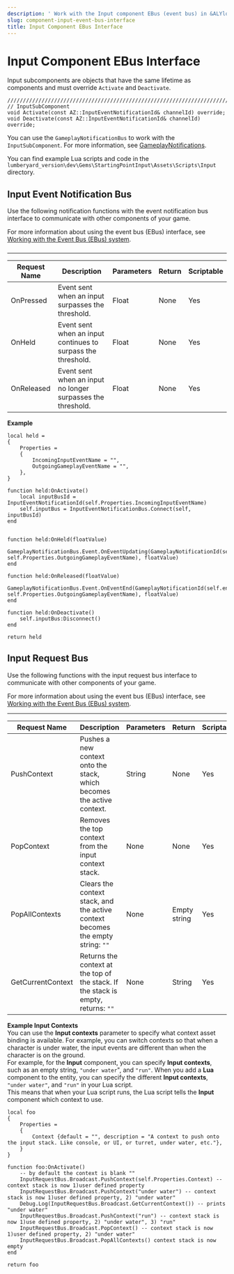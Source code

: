 ```yaml
---
description: ' Work with the Input component EBus (event bus) in &ALYlong;. '
slug: component-input-event-bus-interface
title: Input Component EBus Interface
---
```

# Input Component EBus Interface<a name="component-input-event-bus-interface"></a>

Input subcomponents are objects that have the same lifetime as components and must override `Activate` and `Deactivate`\.

```
//////////////////////////////////////////////////////////////////////////
// InputSubComponent
void Activate(const AZ::InputEventNotificationId& channelId) override;
void Deactivate(const AZ::InputEventNotificationId& channelId) override;
```

You can use the `GameplayNotificationBus` to work with the `InputSubComponent`\. For more information, see [GameplayNotifications](component-entity-system-gameplay-bus.md#component-entity-system-gameplay-bus-gameplaynotifications)\.

You can find example Lua scripts and code in the `lumberyard_version\dev\Gems\StartingPointInput\Assets\Scripts\Input` directory\.

## Input Event Notification Bus<a name="component-input-event-notification-bus"></a>

Use the following notification functions with the event notification bus interface to communicate with other components of your game\.

For more information about using the event bus \(EBus\) interface, see [Working with the Event Bus \(EBus\) system](ebus-intro.md)\.

### <a name="component-input-event-notification-input"></a>


****  

| Request Name | Description | Parameters | Return | Scriptable | 
| --- | --- | --- | --- | --- | 
| OnPressed |  Event sent when an input surpasses the threshold\.  | Float | None | Yes | 
| OnHeld |  Event sent when an input continues to surpass the threshold\.  | Float | None | Yes | 
| OnReleased |  Event sent when an input no longer surpasses the threshold\.  | Float | None | Yes | 

**Example**  

```
local held =
{
    Properties =
    {
        IncomingInputEventName = "",
        OutgoingGameplayEventName = "",
    },
}
 
function held:OnActivate()
    local inputBusId = InputEventNotificationId(self.Properties.IncomingInputEventName)
    self.inputBus = InputEventNotificationBus.Connect(self, inputBusId)
end
 
  
function held:OnHeld(floatValue)
    GameplayNotificationBus.Event.OnEventUpdating(GameplayNotificationId(self.entityId, self.Properties.OutgoingGameplayEventName), floatValue)
end
 
function held:OnReleased(floatValue)
    GameplayNotificationBus.Event.OnEventEnd(GameplayNotificationId(self.entityId, self.Properties.OutgoingGameplayEventName), floatValue)
end
 
function held:OnDeactivate()
    self.inputBus:Disconnect()
end
 
return held
```

## Input Request Bus<a name="component-input-request-bus"></a>

Use the following functions with the input request bus interface to communicate with other components of your game\.

For more information about using the event bus \(EBus\) interface, see [Working with the Event Bus \(EBus\) system](ebus-intro.md)\.


****  

| Request Name | Description | Parameters | Return | Scriptable | 
| --- | --- | --- | --- | --- | 
| PushContext |  Pushes a new context onto the stack, which becomes the active context\.  | String | None | Yes | 
| PopContext |  Removes the top context from the input context stack\.  | None | None | Yes | 
| PopAllContexts |  Clears the context stack, and the active context becomes the empty string: `""`  | None | Empty string | Yes | 
| GetCurrentContext |  Returns the context at the top of the stack\. If the stack is empty, returns: `""`  | None | String | Yes | 

**Example Input Contexts**  
You can use the **Input contexts** parameter to specify what context asset binding is available\. For example, you can switch contexts so that when a character is under water, the input events are different than when the character is on the ground\.  
For example, for the **Input** component, you can specify **Input contexts**, such as an empty string, `"under water`", and `"run"`\. When you add a **Lua** component to the entity, you can specify the different **Input contexts**, `"under water"`, and `"run"` in your Lua script\.  
This means that when your Lua script runs, the Lua script tells the **Input** component which context to use\.  

```
local foo
{
    Properties =
    {
        Context {default = "", description = "A context to push onto the input stack. Like console, or UI, or turret, under water, etc."},
    }
}
  
function foo:OnActivate()
    -- by default the context is blank ""
    InputRequestBus.Broadcast.PushContext(self.Properties.Context) -- context stack is now 1)user defined property
    InputRequestBus.Broadcast.PushContext("under water") -- context stack is now 1)user defined property, 2) "under water"
    Debug.Log(InputRequestBus.Broadcast.GetCurrentContext()) -- prints "under water"
    InputRequestBus.Broadcast.PushContext("run") -- context stack is now 1)use defined property, 2) "under water", 3) "run"
    InputRequestBus.Broadcast.PopContext() -- context stack is now 1)user defined property, 2) "under water"
    InputRequestBus.Broadcast.PopAllContexts() context stack is now empty
end
  
return foo
```
